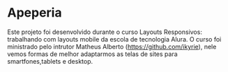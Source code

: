 # Apeperia

Este projeto foi desenvolvido durante o curso Layouts Responsivos: trabalhando com layouts mobile da escola de tecnologia Alura.
O curso foi ministrado pelo intrutor Matheus Alberto (https://github.com/ikyrie), nele vemos formas de melhor adaptarmos as telas de sites para smartfones,tablets e desktop. 
